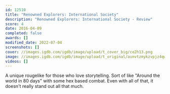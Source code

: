 ```yaml
---
id: 12510
title: "Renowned Explorers: International Society"
description: "Renowned Explorers: International Society - Review"
score: 4
date: 2016-04-09
completed: false
awards: []
modified_date: 2022-07-04
screenshots: []
cover: //images.igdb.com/igdb/image/upload/t_cover_big/co2h13.png
image: //images.igdb.com/igdb/image/upload/t_original/aunvtzmykzvpjz4qwtnc.jpg
videos: []
---
```

A unique rougelike for those who love storytelling. Sort of like "Around the world in 80 days" with some hex based combat. Even with all of that, it doesn't really stand out all that much.  